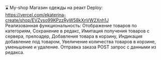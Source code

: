 ⌛ My-shop
Магазин одежды на реакт  Deploy:   https://vercel.com/ekaterina-create/shop/EVZvso99KPzzRyW58kXnVW2Xnh1J  
Реализованная функциональность:
Отображение товаров по категориям,
Сохранение в редакс,
Имитация получения товаров с сервера, прелоадер,
Добавления товара в корзину,
Индикация добавление под товаром,
Увеличение количества товаров в корзине, уменьшение и удаление.
Отправка заказа POST запрос с данными из редакса.


